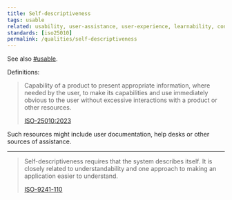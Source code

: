 ```yaml
---
title: Self-descriptiveness
tags: usable
related: usability, user-assistance, user-experience, learnability, conciseness
standards: [iso25010]
permalink: /qualities/self-descriptiveness
---
```



See also [#usable](/tag-usable). 


Definitions:

>Capability of a product to present appropriate information, where needed by the user, to make its capabilities and use immediately obvious to the user without excessive interactions with a product or other resources.
>
>[ISO-25010:2023](/references/#iso-25010-2023)

Such resources might include user documentation, help desks or other sources of assistance.

<hr class="with-no-margin"/>

> Self-descriptiveness requires that the system describes itself. It is closely related to understandability and one approach to making an application easier to understand.
>
>[ISO-9241-110](/references/#iso-9241-110)

